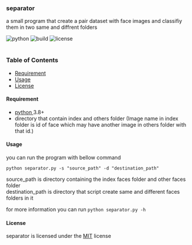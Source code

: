 ### separator
a small program that create a pair dataset with face images and classifiy them in two same and diffrent folders

![python](https://img.shields.io/badge/python-v3.8-blue)
![build](https://img.shields.io/badge/build-passing-success)
![license](https://img.shields.io/badge/license-MIT-success)<br/><br/>
<h3>Table of Contents</h3>

- [Requirement](#requirement)
- [Usage](#usage)
- [License](#license)

<h4 id="requirement">Requirement</h4>

- [python ](https://www.python.org/)3.8+
- directory that contain index and others folder (Image name in index folder is id of face which may have another image in others folder with that id.)

<h4 id="usage">Usage</h4>
you can run the program with bellow command 

<code>python separator.py  -s  "source_path" -d  "destination_path" </code>

source_path is directory containing the index faces folder and other faces folder<br/>
destination_path is directory that script create same and different faces folders in it

for more information you can run <code>python separator.py  -h </code>

<h4 id="license">License</h4>
separator is licensed under the <a href="https://opensource.org/licenses/MIT">MIT</a> license


